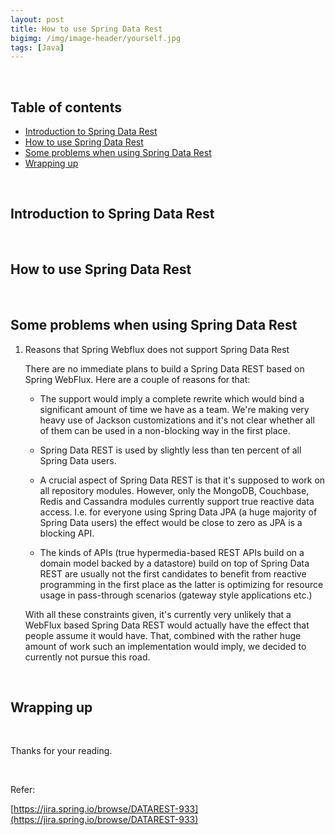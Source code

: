 ```yaml
---
layout: post
title: How to use Spring Data Rest
bigimg: /img/image-header/yourself.jpg
tags: [Java]
---
```




<br>

## Table of contents
- [Introduction to Spring Data Rest](#introduction-to-spring-data-rest)
- [How to use Spring Data Rest](#how-to-use-spring-data-rest)
- [Some problems when using Spring Data Rest](#some-problems-when-using-spring-data-rest)
- [Wrapping up](#wrapping-up)


<br>

## Introduction to Spring Data Rest





<br>

## How to use Spring Data Rest





<br>

## Some problems when using Spring Data Rest

1. Reasons that Spring Webflux does not support Spring Data Rest

    There are no immediate plans to build a Spring Data REST based on Spring WebFlux. Here are a couple of reasons for that:

    - The support would imply a complete rewrite which would bind a significant amount of time we have as a team. We're making very heavy use of Jackson customizations and it's not clear whether all of them can be used in a non-blocking way in the first place.

    - Spring Data REST is used by slightly less than ten percent of all Spring Data users.

    - A crucial aspect of Spring Data REST is that it's supposed to work on all repository modules. However, only the MongoDB, Couchbase, Redis and Cassandra modules currently support true reactive data access. I.e. for everyone using Spring Data JPA (a huge majority of Spring Data users) the effect would be close to zero as JPA is a blocking API.

    - The kinds of APIs (true hypermedia-based REST APIs build on a domain model backed by a datastore) build on top of Spring Data REST are usually not the first candidates to benefit from reactive programming in the first place as the latter is optimizing for resource usage in pass-through scenarios (gateway style applications etc.)

    With all these constraints given, it's currently very unlikely that a WebFlux based Spring Data REST would actually have the effect that people assume it would have. That, combined with the rather huge amount of work such an implementation would imply, we decided to currently not pursue this road.

<br>

## Wrapping up




<br>

Thanks for your reading.

<br>

Refer:

[https://jira.spring.io/browse/DATAREST-933](https://jira.spring.io/browse/DATAREST-933)